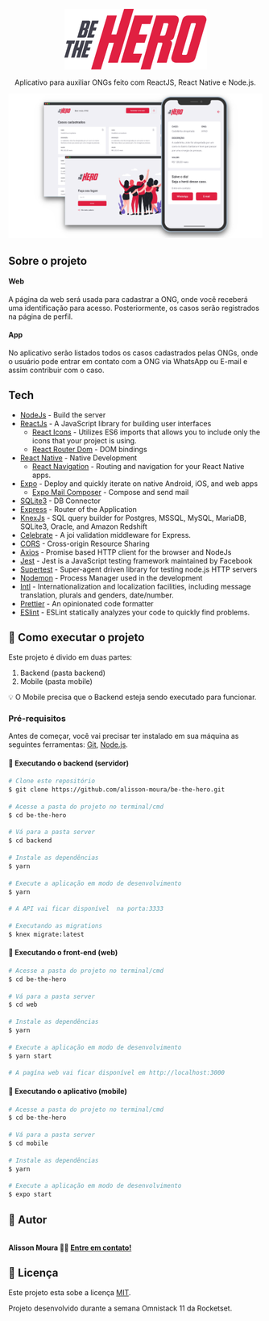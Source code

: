 <p align="center">
  <img src="./.github/logo.png" />
</p>

<p align="center">
  Aplicativo para auxiliar ONGs feito com ReactJS, React Native e Node.js.  
</p>

<img src=".github/thumbnail.png" />

## Sobre o projeto

#### Web
A página da web será usada para cadastrar a ONG, onde você receberá uma identificação para acesso. Posteriormente, os casos serão registrados na página de perfil.

#### App
No aplicativo serão listados todos os casos cadastrados pelas ONGs, onde o usuário pode entrar em contato com a ONG via WhatsApp ou E-mail e assim contribuir com o caso.

## Tech
- [NodeJs](https://nodejs.org/en/) - Build the server
- [ReactJs](https://reactjs.org) - A JavaScript library for building user interfaces
  - [React Icons](https://react-icons.github.io/react-icons/) - Utilizes ES6 imports that allows you to include only the icons that your project is using.
  - [React Router Dom](https://github.com/ReactTraining/react-router/tree/master/packages/react-router-dom) - DOM bindings
- [React Native](https://reactnative.dev) - Native Development
  - [React Navigation](https://reactnavigation.org/docs/getting-started/) - Routing and navigation for your React Native apps.
- [Expo](https://expo.io) - Deploy and quickly iterate on native Android, iOS, and web apps
  - [Expo Mail Composer](https://docs.expo.io/versions/latest/sdk/mail-composer/) - Compose and send mail 
- [SQLite3](https://www.sqlite.org) - DB Connector
- [Express](https://expressjs.com/) - Router of the Application
- [KnexJs](http://knexjs.org) - SQL query builder for Postgres, MSSQL, MySQL, MariaDB, SQLite3, Oracle, and Amazon Redshift
- [Celebrate](https://github.com/arb/celebrate) - A joi validation middleware for Express.
- [CORS](https://www.npmjs.com/package/cors) - Cross-origin Resource Sharing
- [Axios](https://github.com/axios/axios) - Promise based HTTP client for the browser and NodeJs
- [Jest](https://jestjs.io) - Jest is a JavaScript testing framework maintained by Facebook
- [Supertest](https://github.com/visionmedia/supertest) - Super-agent driven library for testing node.js HTTP servers
- [Nodemon](https://nodemon.io/) - Process Manager used in the development
- [Intl](https://www.npmjs.com/package/intl) - Internationalization and localization facilities, including message translation, plurals and genders, date/number.
- [Prettier](https://prettier.io/docs/en/cli.html) - An opinionated code formatter
- [ESlint](https://eslint.org) - ESLint statically analyzes your code to quickly find problems.

## 🚀 Como executar o projeto
Este projeto é divido em duas partes:
1. Backend (pasta backend) 
2. Mobile (pasta mobile)

💡 O Mobile precisa que o Backend esteja sendo executado para funcionar.

### Pré-requisitos
Antes de começar, você vai precisar ter instalado em sua máquina as seguintes ferramentas: [Git](https://git-scm.com), [Node.js](https://nodejs.org/en/).

#### 🎲 Executando o backend (servidor)
```bash
# Clone este repositório
$ git clone https://github.com/alisson-moura/be-the-hero.git

# Acesse a pasta do projeto no terminal/cmd
$ cd be-the-hero

# Vá para a pasta server
$ cd backend

# Instale as dependências
$ yarn

# Execute a aplicação em modo de desenvolvimento
$ yarn

# A API vai ficar disponível  na porta:3333 

# Executando as migrations
$ knex migrate:latest
```

#### 🎲 Executando o front-end (web)
```bash
# Acesse a pasta do projeto no terminal/cmd
$ cd be-the-hero

# Vá para a pasta server
$ cd web

# Instale as dependências
$ yarn

# Execute a aplicação em modo de desenvolvimento
$ yarn start

# A pagína web vai ficar disponível em http://localhost:3000
```

#### 🎲 Executando o aplicativo (mobile)
```bash
# Acesse a pasta do projeto no terminal/cmd
$ cd be-the-hero

# Vá para a pasta server
$ cd mobile

# Instale as dependências
$ yarn

# Execute a aplicação em modo de desenvolvimento
$ expo start
```

## 🦸 Autor

 <img style="border-radius: 50%;" src="https://avatars2.githubusercontent.com/u/48321754?s=460&u=9faab799c661b3f1227c25e0233a2f30b699218a&v=4" width="100px;" alt=""/><br />
<b>Alisson Moura 👋🏽 [Entre em contato!](https://www.linkedin.com/in/alisson-mo-moura/) </b>
 
## 📝 Licença

Este projeto esta sobe a licença [MIT](./LICENSE).

Projeto desenvolvido durante a semana Omnistack 11 da Rocketset.
